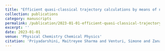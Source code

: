 ```yaml
---
title: "Efficient quasi-classical trajectory calculations by means of neural operator architectures"
collection: publications
category: manuscripts
permalink: /publication/2023-01-01-efficient-quasi-classical-trajectory-calculations-by-means-of-neural-operator-architectures
excerpt: ''
date: 2023-01-01
venue: 'Physical Chemistry Chemical Physics'
citation: 'Priyadarshini, Maitreyee Sharma and Venturi, Simone and Zanardi, Ivan and Panesi, Marco. (2023). &quot;Efficient quasi-classical trajectory calculations by means of neural operator architectures.&quot; <i>Physical Chemistry Chemical Physics</i>.'
---
```

